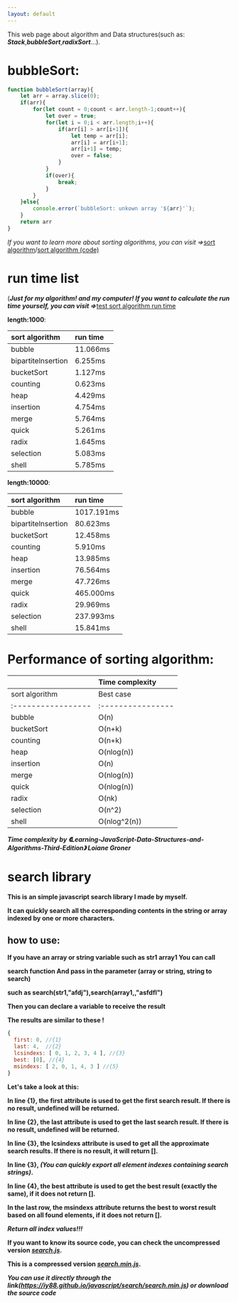 ```yaml
---
layout: default
---
```


This web page about algorithm and Data structures(such as: _**Stack**_,_**bubbleSort**_,_**radixSort**_...).

# bubbleSort:

```js
function bubbleSort(array){
    let arr = array.slice(0);
    if(arr){
        for(let count = 0;count < arr.length-1;count++){
            let over = true;
            for(let i = 0;i < arr.length;i++){
                if(arr[i] > arr[i+1]){
                    let temp = arr[i];
                    arr[i] = arr[i+1];
                    arr[i+1] = temp;
                    over = false;
                }
            }
            if(over){
                break;
            }
        }
    }else{
        console.error(`bubbleSort: unkown array '${arr}'`);
    }
    return arr
}
```

_If you want to learn more about sorting algorithms, you can visit =>_[sort algorithm](sort)/[sort algorithm (code)](sort/code.html)

# run time list 
(_**Just for my algorithm! and my computer! If you want to calculate the run time yourself, you can visit =>**_[test sort algorithm run time](sort/SAPA.html)

**length:1000**:

|  sort algorithm  | run time |
|:-----------------|:---------|
|bubble            |11.066ms  |
|bipartitelnsertion|6.255ms   |
|bucketSort        |1.127ms   |
|counting          |0.623ms   |
|heap              |4.429ms   |
|insertion         |4.754ms   |
|merge             |5.764ms   |
|quick             |5.261ms   |
|radix             |1.645ms   |
|selection         |5.083ms   |
|shell             |5.785ms   |

**length:10000**:

|  sort algorithm  | run time |
|:-----------------|:---------|
|bubble            |1017.191ms|
|bipartitelnsertion|80.623ms  |
|bucketSort        |12.458ms  |
|counting          |5.910ms   |
|heap              |13.985ms  |
|insertion         |76.564ms  |
|merge             |47.726ms  |
|quick             |465.000ms |
|radix             |29.969ms  |
|selection         |237.993ms |
|shell             |15.841ms  |

# Performance of sorting algorithm:

|                  |                     Time complexity                      |
|:-----------------|:---------------------------------------------------------|
|  sort algorithm  |    Best case    |   General situation   |   Worst case   |
|:-----------------|:----------------|:----------------------|:---------------|
|bubble            |       O(n)      |        O(n^2)         |     O(n^2)     |
|bucketSort        |      O(n+k)     |        O(n+k)         |     O(n^2)     |
|counting          |      O(n+k)     |        O(n+k)         |     O(n+k)     |
|heap              |    O(nlog(n))   |      O(nlog(n))       |   O(nlog(n))   |
|insertion         |      O(n)       |        O(n^2)         |     O(n^2)     |
|merge             |    O(nlog(n))   |      O(nlog(n))       |   O(nlog(n))   |
|quick             |    O(nlog(n))   |      O(nlog(n))       |     O(n^2)     |
|radix             |      O(nk)      |         O(nk)         |     O(nk)      |
|selection         |     O(n^2)      |        O(n^2)         |     O(n^2)     |
|shell             |   O(nlog^2(n))  |     O(nlog^2(n))      |  O(nlog^2(n))  |

_**Time complexity by 《Learning-JavaScript-Data-Structures-and-Algorithms-Third-Edition》 Loiane Groner**_

# search library

**This is an simple javascript search library I made by myself.**

**It can quickly search all the corresponding contents in the string or array indexed by one or more characters.**

## how to use:

**If you have an array or string variable such as str1 array1 You can call**

**search function And pass in the parameter (array or string, string to search)**

**such as search(str1,"afdj"),search(array1,,"asfdfl")**

**Then you can declare a variable to receive the result**

**The results are similar to these !**

```js
{
  first: 0, //{1}
  last: 4,  //{2}
  lcsindexs: [ 0, 1, 2, 3, 4 ], //{3}
  best: [0], //{4}
  msindexs: [ 2, 0, 1, 4, 3 ] //{5}
}
```

**Let's take a look at this:**

**In line {1}, the first attribute is used to get the first search result. If there is no result, undefined will be returned.**

**In line {2}, the last attribute is used to get the last search result. If there is no result, undefined will be returned.**

**In line {3}, the lcsindexs attribute is used to get all the approximate search results. If there is no result, it will return [].** 

**In line {3}, _(You can quickly export all element indexes containing search strings)_.**

**In line {4}, the best attribute is used to get the best result (exactly the same), if it does not return [].**

**In the last row, the msindexs attribute returns the best to worst result based on all found elements, if it does not return [].**

**_Return all index values!!!_**

**If you want to know its source code, you can check the uncompressed version _[search.js](search/search.js)_.**

**This is a compressed version _[search.min.js](search/search.min.js)_.**

_**You can use it directly through the link(https://iy88.github.io/javascript/search/search.min.js) or download the source code**_

